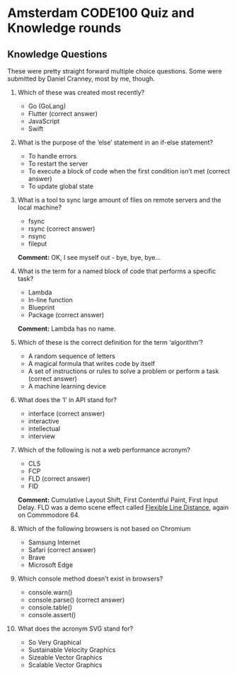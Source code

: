 
# Amsterdam CODE100 Quiz and Knowledge rounds

## Knowledge Questions 

These were pretty straight forward multiple choice questions. Some were submitted by Daniel Cranney, most by me, though. 

1. Which of these was created most recently?

    * Go (GoLang)
    * Flutter (correct answer)
    * JavaScript
    * Swift

1. What is the purpose of the ‘else’ statement in an if-else statement?

    * To handle errors
    * To restart the server
    * To execute a block of code when the first condition isn’t met (correct answer)
    * To update global state

1. What is a tool to sync large amount of files on remote servers and the local machine?

    * fsync
    * rsync (correct answer)
    * nsync
    * fileput

    **Comment:** OK, I see myself out - bye, bye, bye…

1. What is the term for a named block of code that performs a specific task?

    * Lambda
    * In-line function
    * Blueprint
    * Package (correct answer)

    **Comment:** Lambda has no name.

1. Which of these is the correct definition for the term ‘algorithm’?

    * A random sequence of letters
    * A magical formula that writes code by itself
    * A set of instructions or rules to solve a problem or perform a task (correct answer)
    * A machine learning device

1. What does the ‘I’ in API stand for?

    * interface (correct answer)
    * interactive
    * intellectual
    * interview

1. Which of the following is not a web performance acronym?


    * CLS
    * FCP
    * FLD (correct answer)
    * FID

    **Comment:** Cumulative Layout Shift, First Contentful Paint, First Input Delay. FLD was a demo scene effect called [Flexible Line Distance](https://codebase64.org/doku.php?id=base:fld), again on Commmodore 64. 

1. Which of the following browsers is not based on Chromium

    * Samsung Internet
    * Safari (correct answer)
    * Brave
    * Microsoft Edge

1. Which console method doesn’t exist in browsers?

    * console.warn()
    * console.parse() (correct answer)
    * console.table()
    * console.assert()

1. What does the acronym SVG stand for?

    * So Very Graphical
    * Sustainable Velocity Graphics
    * Sizeable Vector Graphics
    * Scalable Vector Graphics